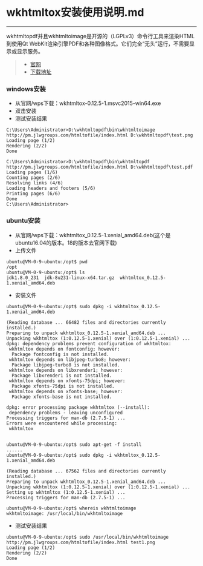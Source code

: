 # wkhtmltox安装使用说明.md
------
wkhtmltopdf并且wkhtmltoimage是开源的（LGPLv3）命令行工具来渲染HTML到使用Qt WebKit渲染引擎PDF和各种图像格式。它们完全“无头”运行，不需要显示或显示服务。

> * [官网](https://wkhtmltopdf.org/)
> * [下载地址](https://wkhtmltopdf.org/downloads.html)


### windows安装
- 从官网/wps下载：wkhtmltox-0.12.5-1.msvc2015-win64.exe
- 双击安装
- 测试安装结果
```
C:\Users\Administrator>D:\wkhtmltopdf\bin\wkhtmltoimage http://pm.jlwgroups.com/htmltofile/index.html D:\wkhtmltopdf\test.png
Loading page (1/2)
Rendering (2/2)
Done

C:\Users\Administrator>D:\wkhtmltopdf\bin\wkhtmltopdf http://pm.jlwgroups.com/htmltofile/index.html D:\wkhtmltopdf\test.pdf
Loading pages (1/6)
Counting pages (2/6)
Resolving links (4/6)
Loading headers and footers (5/6)
Printing pages (6/6)
Done
C:\Users\Administrator>
```

### ubuntu安装
- 从官网/wps下载：wkhtmltox_0.12.5-1.xenial_amd64.deb(这个是ubuntu16.04的版本。18的版本去官网下载)
- 上传文件
```
ubuntu@VM-0-9-ubuntu:/opt$ pwd
/opt
ubuntu@VM-0-9-ubuntu:/opt$ ls
jdk1.8.0_231  jdk-8u231-linux-x64.tar.gz  wkhtmltox_0.12.5-1.xenial_amd64.deb
```
- 安装文件
```
ubuntu@VM-0-9-ubuntu:/opt$ sudo dpkg -i wkhtmltox_0.12.5-1.xenial_amd64.deb 

(Reading database ... 66482 files and directories currently installed.)
Preparing to unpack wkhtmltox_0.12.5-1.xenial_amd64.deb ...
Unpacking wkhtmltox (1:0.12.5-1.xenial) over (1:0.12.5-1.xenial) ...
dpkg: dependency problems prevent configuration of wkhtmltox:
 wkhtmltox depends on fontconfig; however:
  Package fontconfig is not installed.
 wkhtmltox depends on libjpeg-turbo8; however:
  Package libjpeg-turbo8 is not installed.
 wkhtmltox depends on libxrender1; however:
  Package libxrender1 is not installed.
 wkhtmltox depends on xfonts-75dpi; however:
  Package xfonts-75dpi is not installed.
 wkhtmltox depends on xfonts-base; however:
  Package xfonts-base is not installed.

dpkg: error processing package wkhtmltox (--install):
 dependency problems - leaving unconfigured
Processing triggers for man-db (2.7.5-1) ...
Errors were encountered while processing:
 wkhtmltox


ubuntu@VM-0-9-ubuntu:/opt$ sudo apt-get -f install
......
ubuntu@VM-0-9-ubuntu:/opt$ sudo dpkg -i wkhtmltox_0.12.5-1.xenial_amd64.deb 

(Reading database ... 67562 files and directories currently installed.)
Preparing to unpack wkhtmltox_0.12.5-1.xenial_amd64.deb ...
Unpacking wkhtmltox (1:0.12.5-1.xenial) over (1:0.12.5-1.xenial) ...
Setting up wkhtmltox (1:0.12.5-1.xenial) ...
Processing triggers for man-db (2.7.5-1) ...

ubuntu@VM-0-9-ubuntu:/opt$ whereis wkhtmltoimage
wkhtmltoimage: /usr/local/bin/wkhtmltoimage
```
- 测试安装结果
```
ubuntu@VM-0-9-ubuntu:/opt$ sudo /usr/local/bin/wkhtmltoimage http://pm.jlwgroups.com/htmltofile/index.html test1.png
Loading page (1/2)
Rendering (2/2)                                                    
Done                                                               
```